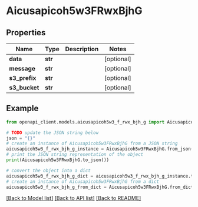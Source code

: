 # Aicusapicoh5w3FRwxBjhG


## Properties

Name | Type | Description | Notes
------------ | ------------- | ------------- | -------------
**data** | **str** |  | [optional] 
**message** | **str** |  | [optional] 
**s3_prefix** | **str** |  | [optional] 
**s3_bucket** | **str** |  | [optional] 

## Example

```python
from openapi_client.models.aicusapicoh5w3_f_rwx_bjh_g import Aicusapicoh5w3FRwxBjhG

# TODO update the JSON string below
json = "{}"
# create an instance of Aicusapicoh5w3FRwxBjhG from a JSON string
aicusapicoh5w3_f_rwx_bjh_g_instance = Aicusapicoh5w3FRwxBjhG.from_json(json)
# print the JSON string representation of the object
print(Aicusapicoh5w3FRwxBjhG.to_json())

# convert the object into a dict
aicusapicoh5w3_f_rwx_bjh_g_dict = aicusapicoh5w3_f_rwx_bjh_g_instance.to_dict()
# create an instance of Aicusapicoh5w3FRwxBjhG from a dict
aicusapicoh5w3_f_rwx_bjh_g_from_dict = Aicusapicoh5w3FRwxBjhG.from_dict(aicusapicoh5w3_f_rwx_bjh_g_dict)
```
[[Back to Model list]](../README.md#documentation-for-models) [[Back to API list]](../README.md#documentation-for-api-endpoints) [[Back to README]](../README.md)


